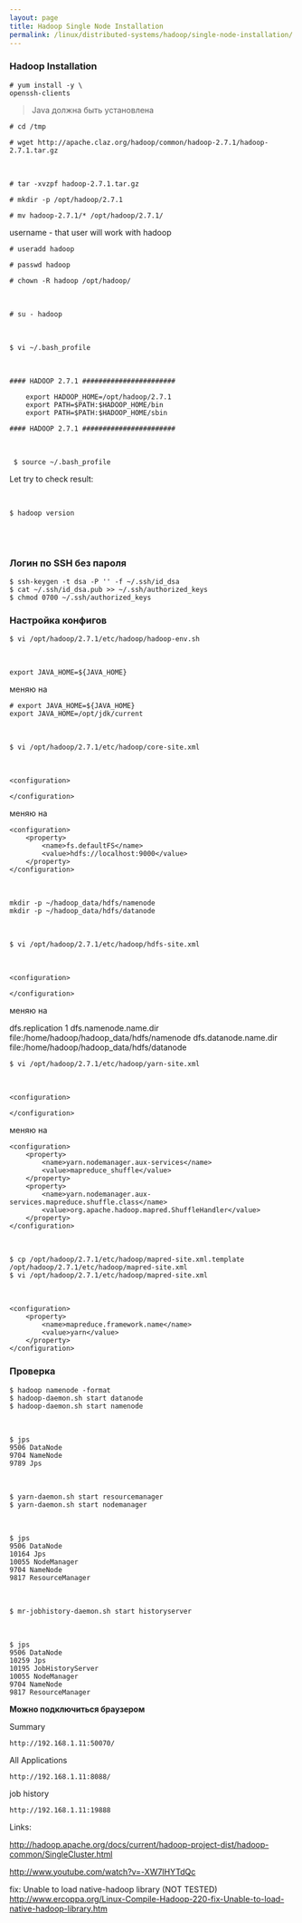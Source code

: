 ```yaml
---
layout: page
title: Hadoop Single Node Installation
permalink: /linux/distributed-systems/hadoop/single-node-installation/
---
```


### Hadoop Installation


	# yum install -y \
	openssh-clients


> Java должна быть установлена


	# cd /tmp

    # wget http://apache.claz.org/hadoop/common/hadoop-2.7.1/hadoop-2.7.1.tar.gz

<br/>

    # tar -xvzpf hadoop-2.7.1.tar.gz

    # mkdir -p /opt/hadoop/2.7.1

    # mv hadoop-2.7.1/* /opt/hadoop/2.7.1/



username - that user will work with hadoop

    # useradd hadoop

	# passwd hadoop

	# chown -R hadoop /opt/hadoop/

<br/>

    # su - hadoop

<br/>

    $ vi ~/.bash_profile

<br/>


	#### HADOOP 2.7.1 #######################

		export HADOOP_HOME=/opt/hadoop/2.7.1
		export PATH=$PATH:$HADOOP_HOME/bin
        export PATH=$PATH:$HADOOP_HOME/sbin

	#### HADOOP 2.7.1 #######################

<br/>

     $ source ~/.bash_profile


Let try to check result:

<br/>

	$ hadoop version

<br/><br/>


### Логин по SSH без пароля

	$ ssh-keygen -t dsa -P '' -f ~/.ssh/id_dsa
	$ cat ~/.ssh/id_dsa.pub >> ~/.ssh/authorized_keys
	$ chmod 0700 ~/.ssh/authorized_keys


### Настройка конфигов

	$ vi /opt/hadoop/2.7.1/etc/hadoop/hadoop-env.sh

<br/>

	export JAVA_HOME=${JAVA_HOME}

меняю на

	# export JAVA_HOME=${JAVA_HOME}
	export JAVA_HOME=/opt/jdk/current


<br/>

	$ vi /opt/hadoop/2.7.1/etc/hadoop/core-site.xml

<br/>

	<configuration>

	</configuration>

меняю на

	<configuration>
	    <property>
	        <name>fs.defaultFS</name>
	        <value>hdfs://localhost:9000</value>
	    </property>
	</configuration>

<br/>

	mkdir -p ~/hadoop_data/hdfs/namenode
	mkdir -p ~/hadoop_data/hdfs/datanode

<br/>

	$ vi /opt/hadoop/2.7.1/etc/hadoop/hdfs-site.xml

<br/>

	<configuration>

	</configuration>

меняю на

<configuration>
    <property>
        <name>dfs.replication</name>
        <value>1</value>
    </property>
	<property>
		<name>dfs.namenode.name.dir</name>
		<value>file:/home/hadoop/hadoop_data/hdfs/namenode</value>
	</property>
	<property>
		<name>dfs.datanode.name.dir</name>
		<value>file:/home/hadoop/hadoop_data/hdfs/datanode</value>
	</property>
</configuration>


<br/>

	$ vi /opt/hadoop/2.7.1/etc/hadoop/yarn-site.xml

<br/>

	<configuration>

	</configuration>

меняю на


	<configuration>
	    <property>
	        <name>yarn.nodemanager.aux-services</name>
	        <value>mapreduce_shuffle</value>
	    </property>
		<property>
			<name>yarn.nodemanager.aux-services.mapreduce.shuffle.class</name>
			<value>org.apache.hadoop.mapred.ShuffleHandler</value>
		</property>
	</configuration>


<br/>

	$ cp /opt/hadoop/2.7.1/etc/hadoop/mapred-site.xml.template /opt/hadoop/2.7.1/etc/hadoop/mapred-site.xml
	$ vi /opt/hadoop/2.7.1/etc/hadoop/mapred-site.xml

<br/>

	<configuration>
	    <property>
	        <name>mapreduce.framework.name</name>
	        <value>yarn</value>
	    </property>
	</configuration>



### Проверка


	$ hadoop namenode -format
	$ hadoop-daemon.sh start datanode
	$ hadoop-daemon.sh start namenode

<br/>

	$ jps
	9506 DataNode
	9704 NameNode
	9789 Jps

<br/>

	$ yarn-daemon.sh start resourcemanager
	$ yarn-daemon.sh start nodemanager

<br/>

	$ jps
	9506 DataNode
	10164 Jps
	10055 NodeManager
	9704 NameNode
	9817 ResourceManager


<br/>


	$ mr-jobhistory-daemon.sh start historyserver

<br/>

	$ jps
	9506 DataNode
	10259 Jps
	10195 JobHistoryServer
	10055 NodeManager
	9704 NameNode
	9817 ResourceManager


**Можно подключиться браузером**

Summary

	http://192.168.1.11:50070/

All Applications

	http://192.168.1.11:8088/

job history

	http://192.168.1.11:19888



Links:

http://hadoop.apache.org/docs/current/hadoop-project-dist/hadoop-common/SingleCluster.html

http://www.youtube.com/watch?v=-XW7IHYTdQc

fix: Unable to load native-hadoop library (NOT TESTED)  
http://www.ercoppa.org/Linux-Compile-Hadoop-220-fix-Unable-to-load-native-hadoop-library.htm
